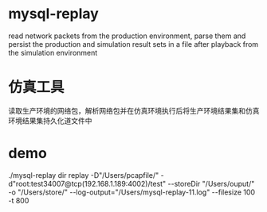 # mysql-replay
read network packets from the production environment, parse them and persist
the production and simulation result sets in a file after playback from the
simulation environment

# 仿真工具
读取生产环境的网络包，解析网络包并在仿真环境执行后将生产环境结果集和仿真环境结果集持久化道文件中


# demo 
./mysql-replay dir replay -D"/Users/pcapfile/" -d"root:test34007@tcp(192.168.1.189:4002)/test"  --storeDir "/Users/ouput/" -o "/Users/store/" --log-output="/Users/mysql-replay-11.log" --filesize 100 -t 800